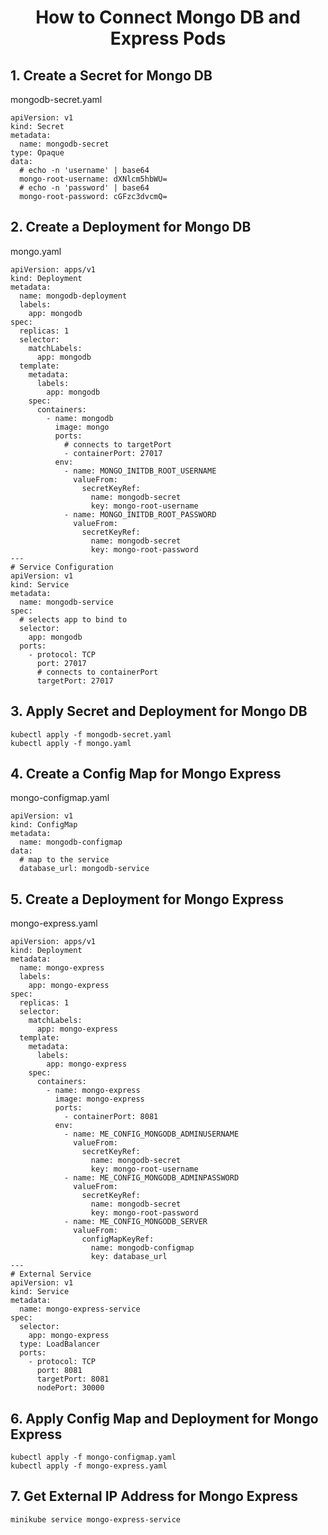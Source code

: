<h1 align="center">
How to Connect Mongo DB and Express Pods
</h1>

## 1. Create a Secret for Mongo DB

mongodb-secret.yaml

```
apiVersion: v1
kind: Secret
metadata:
  name: mongodb-secret
type: Opaque
data:
  # echo -n 'username' | base64
  mongo-root-username: dXNlcm5hbWU=
  # echo -n 'password' | base64
  mongo-root-password: cGFzc3dvcmQ=
```

## 2. Create a Deployment for Mongo DB

mongo.yaml

```
apiVersion: apps/v1
kind: Deployment
metadata:
  name: mongodb-deployment
  labels:
    app: mongodb
spec:
  replicas: 1
  selector:
    matchLabels:
      app: mongodb
  template:
    metadata:
      labels:
        app: mongodb
    spec:
      containers:
        - name: mongodb
          image: mongo
          ports:
            # connects to targetPort
            - containerPort: 27017
          env:
            - name: MONGO_INITDB_ROOT_USERNAME
              valueFrom:
                secretKeyRef:
                  name: mongodb-secret
                  key: mongo-root-username
            - name: MONGO_INITDB_ROOT_PASSWORD
              valueFrom:
                secretKeyRef:
                  name: mongodb-secret
                  key: mongo-root-password
---
# Service Configuration
apiVersion: v1
kind: Service
metadata:
  name: mongodb-service
spec:
  # selects app to bind to
  selector:
    app: mongodb
  ports:
    - protocol: TCP
      port: 27017
      # connects to containerPort
      targetPort: 27017

```

## 3. Apply Secret and Deployment for Mongo DB

```
kubectl apply -f mongodb-secret.yaml
kubectl apply -f mongo.yaml
```

## 4. Create a Config Map for Mongo Express

mongo-configmap.yaml

```
apiVersion: v1
kind: ConfigMap
metadata:
  name: mongodb-configmap
data:
  # map to the service
  database_url: mongodb-service
```

## 5. Create a Deployment for Mongo Express

mongo-express.yaml

```
apiVersion: apps/v1
kind: Deployment
metadata:
  name: mongo-express
  labels:
    app: mongo-express
spec:
  replicas: 1
  selector:
    matchLabels:
      app: mongo-express
  template:
    metadata:
      labels:
        app: mongo-express
    spec:
      containers:
        - name: mongo-express
          image: mongo-express
          ports:
            - containerPort: 8081
          env:
            - name: ME_CONFIG_MONGODB_ADMINUSERNAME
              valueFrom:
                secretKeyRef:
                  name: mongodb-secret
                  key: mongo-root-username
            - name: ME_CONFIG_MONGODB_ADMINPASSWORD
              valueFrom:
                secretKeyRef:
                  name: mongodb-secret
                  key: mongo-root-password
            - name: ME_CONFIG_MONGODB_SERVER
              valueFrom:
                configMapKeyRef:
                  name: mongodb-configmap
                  key: database_url
---
# External Service
apiVersion: v1
kind: Service
metadata:
  name: mongo-express-service
spec:
  selector:
    app: mongo-express
  type: LoadBalancer
  ports:
    - protocol: TCP
      port: 8081
      targetPort: 8081
      nodePort: 30000
```

## 6. Apply Config Map and Deployment for Mongo Express

```
kubectl apply -f mongo-configmap.yaml
kubectl apply -f mongo-express.yaml
```

## 7. Get External IP Address for Mongo Express

```
minikube service mongo-express-service
```
